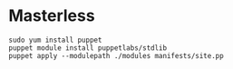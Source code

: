 # Masterless 

	sudo yum install puppet
	puppet module install puppetlabs/stdlib
	puppet apply --modulepath ./modules manifests/site.pp

